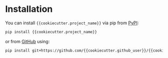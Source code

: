 # Installation

You can install `{{cookiecutter.project_name}}` via pip from [PyPI]:

```bash
pip install {{cookiecutter.project_name}}
```

or from [GitHub] using:

```bash
pip install git+https://github.com/{{cookiecutter.github_user}}/{{cookiecutter.project_name}}
```

[pip]: https://pip.pypa.io/en/stable/
[PyPI]: https://pypi.org/project/{{cookiecutter.project_name}}/
[GitHub]: https://github.com/{{cookiecutter.github_user}}/{{cookiecutter.project_name}}